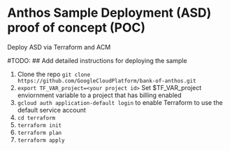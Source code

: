 # Anthos Sample Deployment (ASD) proof of concept (POC)

Deploy ASD via Terraform and ACM

#TODO: ## Add detailed instructions for deploying the sample

1. Clone the repo `git clone https://github.com/GoogleCloudPlatform/bank-of-anthos.git` 
1. `export TF_VAR_project=<your project id>` Set $TF_VAR_project enviornment variable to a project that has billing enabled
1. `gcloud auth application-default login` to enable Terraform to use the default service account
1. `cd terraform`
1. `terraform init`
1. `terraform plan`
1. `terraform apply`